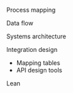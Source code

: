 Process mapping

Data flow

Systems architecture

Integration design

- Mapping tables
- API design tools

Lean
